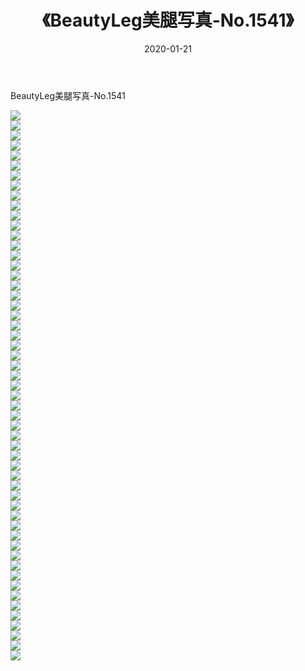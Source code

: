 ﻿---
layout: post
title:  《BeautyLeg美腿写真-No.1541》
date:   2020-01-21
img: http://img.660000.xyz/Sharelink/网络美图/2020/BeautyLeg美腿写真-No.1541/000.jpg
categories: [美女, 清纯, 唯美]
---

BeautyLeg美腿写真-No.1541

  ![](http://img.660000.xyz/Sharelink/网络美图/2020/BeautyLeg美腿写真-No.1541/001.jpg) <br> ![](http://img.660000.xyz/Sharelink/网络美图/2020/BeautyLeg美腿写真-No.1541/002.jpg) <br> ![](http://img.660000.xyz/Sharelink/网络美图/2020/BeautyLeg美腿写真-No.1541/003.jpg) <br> ![](http://img.660000.xyz/Sharelink/网络美图/2020/BeautyLeg美腿写真-No.1541/004.jpg) <br> ![](http://img.660000.xyz/Sharelink/网络美图/2020/BeautyLeg美腿写真-No.1541/005.jpg) <br> ![](http://img.660000.xyz/Sharelink/网络美图/2020/BeautyLeg美腿写真-No.1541/006.jpg) <br> ![](http://img.660000.xyz/Sharelink/网络美图/2020/BeautyLeg美腿写真-No.1541/007.jpg) <br> ![](http://img.660000.xyz/Sharelink/网络美图/2020/BeautyLeg美腿写真-No.1541/008.jpg) <br> ![](http://img.660000.xyz/Sharelink/网络美图/2020/BeautyLeg美腿写真-No.1541/009.jpg) <br> ![](http://img.660000.xyz/Sharelink/网络美图/2020/BeautyLeg美腿写真-No.1541/010.jpg) <br> ![](http://img.660000.xyz/Sharelink/网络美图/2020/BeautyLeg美腿写真-No.1541/011.jpg) <br> ![](http://img.660000.xyz/Sharelink/网络美图/2020/BeautyLeg美腿写真-No.1541/012.jpg) <br> ![](http://img.660000.xyz/Sharelink/网络美图/2020/BeautyLeg美腿写真-No.1541/013.jpg) <br> ![](http://img.660000.xyz/Sharelink/网络美图/2020/BeautyLeg美腿写真-No.1541/014.jpg) <br> ![](http://img.660000.xyz/Sharelink/网络美图/2020/BeautyLeg美腿写真-No.1541/015.jpg) <br> ![](http://img.660000.xyz/Sharelink/网络美图/2020/BeautyLeg美腿写真-No.1541/016.jpg) <br> ![](http://img.660000.xyz/Sharelink/网络美图/2020/BeautyLeg美腿写真-No.1541/017.jpg) <br> ![](http://img.660000.xyz/Sharelink/网络美图/2020/BeautyLeg美腿写真-No.1541/018.jpg) <br> ![](http://img.660000.xyz/Sharelink/网络美图/2020/BeautyLeg美腿写真-No.1541/019.jpg) <br> ![](http://img.660000.xyz/Sharelink/网络美图/2020/BeautyLeg美腿写真-No.1541/020.jpg) <br> ![](http://img.660000.xyz/Sharelink/网络美图/2020/BeautyLeg美腿写真-No.1541/021.jpg) <br> ![](http://img.660000.xyz/Sharelink/网络美图/2020/BeautyLeg美腿写真-No.1541/022.jpg) <br> ![](http://img.660000.xyz/Sharelink/网络美图/2020/BeautyLeg美腿写真-No.1541/023.jpg) <br> ![](http://img.660000.xyz/Sharelink/网络美图/2020/BeautyLeg美腿写真-No.1541/024.jpg) <br> ![](http://img.660000.xyz/Sharelink/网络美图/2020/BeautyLeg美腿写真-No.1541/025.jpg) <br> ![](http://img.660000.xyz/Sharelink/网络美图/2020/BeautyLeg美腿写真-No.1541/026.jpg) <br> ![](http://img.660000.xyz/Sharelink/网络美图/2020/BeautyLeg美腿写真-No.1541/027.jpg) <br> ![](http://img.660000.xyz/Sharelink/网络美图/2020/BeautyLeg美腿写真-No.1541/028.jpg) <br> ![](http://img.660000.xyz/Sharelink/网络美图/2020/BeautyLeg美腿写真-No.1541/029.jpg) <br> ![](http://img.660000.xyz/Sharelink/网络美图/2020/BeautyLeg美腿写真-No.1541/030.jpg) <br> ![](http://img.660000.xyz/Sharelink/网络美图/2020/BeautyLeg美腿写真-No.1541/031.jpg) <br> ![](http://img.660000.xyz/Sharelink/网络美图/2020/BeautyLeg美腿写真-No.1541/032.jpg) <br> ![](http://img.660000.xyz/Sharelink/网络美图/2020/BeautyLeg美腿写真-No.1541/033.jpg) <br> ![](http://img.660000.xyz/Sharelink/网络美图/2020/BeautyLeg美腿写真-No.1541/034.jpg) <br> ![](http://img.660000.xyz/Sharelink/网络美图/2020/BeautyLeg美腿写真-No.1541/035.jpg) <br> ![](http://img.660000.xyz/Sharelink/网络美图/2020/BeautyLeg美腿写真-No.1541/036.jpg) <br> ![](http://img.660000.xyz/Sharelink/网络美图/2020/BeautyLeg美腿写真-No.1541/037.jpg) <br> ![](http://img.660000.xyz/Sharelink/网络美图/2020/BeautyLeg美腿写真-No.1541/038.jpg) <br> ![](http://img.660000.xyz/Sharelink/网络美图/2020/BeautyLeg美腿写真-No.1541/039.jpg) <br> ![](http://img.660000.xyz/Sharelink/网络美图/2020/BeautyLeg美腿写真-No.1541/040.jpg) <br> ![](http://img.660000.xyz/Sharelink/网络美图/2020/BeautyLeg美腿写真-No.1541/041.jpg) <br> ![](http://img.660000.xyz/Sharelink/网络美图/2020/BeautyLeg美腿写真-No.1541/042.jpg) <br> ![](http://img.660000.xyz/Sharelink/网络美图/2020/BeautyLeg美腿写真-No.1541/043.jpg) <br> ![](http://img.660000.xyz/Sharelink/网络美图/2020/BeautyLeg美腿写真-No.1541/044.jpg) <br> ![](http://img.660000.xyz/Sharelink/网络美图/2020/BeautyLeg美腿写真-No.1541/045.jpg) <br> ![](http://img.660000.xyz/Sharelink/网络美图/2020/BeautyLeg美腿写真-No.1541/046.jpg) <br> ![](http://img.660000.xyz/Sharelink/网络美图/2020/BeautyLeg美腿写真-No.1541/047.jpg) <br> ![](http://img.660000.xyz/Sharelink/网络美图/2020/BeautyLeg美腿写真-No.1541/048.jpg) <br> ![](http://img.660000.xyz/Sharelink/网络美图/2020/BeautyLeg美腿写真-No.1541/049.jpg) <br> ![](http://img.660000.xyz/Sharelink/网络美图/2020/BeautyLeg美腿写真-No.1541/050.jpg) <br> ![](http://img.660000.xyz/Sharelink/网络美图/2020/BeautyLeg美腿写真-No.1541/051.jpg) <br> ![](http://img.660000.xyz/Sharelink/网络美图/2020/BeautyLeg美腿写真-No.1541/052.jpg) <br> ![](http://img.660000.xyz/Sharelink/网络美图/2020/BeautyLeg美腿写真-No.1541/053.jpg) <br> ![](http://img.660000.xyz/Sharelink/网络美图/2020/BeautyLeg美腿写真-No.1541/054.jpg) <br> ![](http://img.660000.xyz/Sharelink/网络美图/2020/BeautyLeg美腿写真-No.1541/055.jpg) <br>